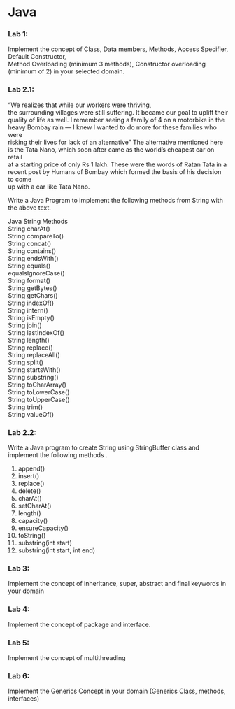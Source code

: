 # Java
 
### Lab 1: 
 Implement the concept of Class, Data members, Methods, Access Specifier,  Default Constructor,  
 Method Overloading (minimum 3 methods), Constructor overloading (minimum of 2) in your selected domain.  

### Lab 2.1:
“We realizes that while our workers were thriving,   
the surrounding villages were still suffering. It became our goal to uplift their  
quality of life as well. I remember seeing a family of 4 on a motorbike in the  
heavy Bombay rain — I knew I wanted to do more for these families who were  
risking their lives for lack of an alternative” The alternative mentioned here  
is the Tata Nano, which soon after came as the world’s cheapest car on retail  
at a starting price of only Rs 1 lakh. These were the words of Ratan Tata in a  
recent post by Humans of Bombay which formed the basis of his decision to come  
up with a car like Tata Nano.  

Write a Java Program to implement the following methods from String  with the above text.  
  
Java String Methods  
String charAt()  
String compareTo()  
String concat()  
String contains()  
String endsWith()  
String equals()  
equalsIgnoreCase()  
String format()  
String getBytes()  
String getChars()  
String indexOf()  
String intern()  
String isEmpty()  
String join()  
String lastIndexOf()  
String length()  
String replace()  
String replaceAll()  
String split()  
String startsWith()  
String substring()  
String toCharArray()  
String toLowerCase()  
String toUpperCase()  
String trim()  
String valueOf()  

### Lab 2.2:
Write a Java program to create String using StringBuffer class and implement the following methods .
1. append()
2. insert()
3. replace()
4. delete()
5. charAt()
6. setCharAt()
7. length()
8. capacity()
9. ensureCapacity()
10. toString()
11. substring(int start)
12. substring(int start, int end)

### Lab 3:
Implement the concept of inheritance, super, abstract and final keywords in your domain

### Lab 4:
Implement the concept of package and interface.

### Lab 5:
Implement the concept of multithreading

### Lab 6:
Implement the Generics Concept in your domain (Generics Class, methods, interfaces)